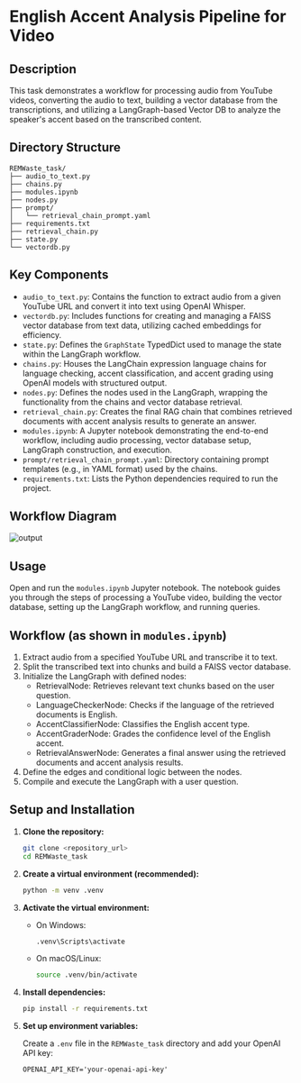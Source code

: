 # English Accent Analysis Pipeline for Video

## Description

This task demonstrates a workflow for processing audio from YouTube videos, converting the audio to text, building a vector database from the transcriptions, and utilizing a LangGraph-based Vector DB to analyze the speaker's accent based on the transcribed content.

## Directory Structure

```
REMWaste_task/
├── audio_to_text.py
├── chains.py
├── modules.ipynb
├── nodes.py
├── prompt/
│   └── retrieval_chain_prompt.yaml
├── requirements.txt
├── retrieval_chain.py
├── state.py
└── vectordb.py
```
## Key Components

-   `audio_to_text.py`: Contains the function to extract audio from a given YouTube URL and convert it into text using OpenAI Whisper.
-   `vectordb.py`: Includes functions for creating and managing a FAISS vector database from text data, utilizing cached embeddings for efficiency.
-   `state.py`: Defines the `GraphState` TypedDict used to manage the state within the LangGraph workflow.
-   `chains.py`: Houses the LangChain expression language chains for language checking, accent classification, and accent grading using OpenAI models with structured output.
-   `nodes.py`: Defines the nodes used in the LangGraph, wrapping the functionality from the chains and vector database retrieval.
-   `retrieval_chain.py`: Creates the final RAG chain that combines retrieved documents with accent analysis results to generate an answer.
-   `modules.ipynb`: A Jupyter notebook demonstrating the end-to-end workflow, including audio processing, vector database setup, LangGraph construction, and execution.
-   `prompt/retrieval_chain_prompt.yaml`: Directory containing prompt templates (e.g., in YAML format) used by the chains.
-   `requirements.txt`: Lists the Python dependencies required to run the project.

## Workflow Diagram

![output](https://github.com/user-attachments/assets/2cbcd952-0ed7-4ff2-8c02-f8df0c68c217)

## Usage

Open and run the `modules.ipynb` Jupyter notebook. The notebook guides you through the steps of processing a YouTube video, building the vector database, setting up the LangGraph workflow, and running queries.

## Workflow (as shown in `modules.ipynb`)

1.  Extract audio from a specified YouTube URL and transcribe it to text.
2.  Split the transcribed text into chunks and build a FAISS vector database.
3.  Initialize the LangGraph with defined nodes:
    -   RetrievalNode: Retrieves relevant text chunks based on the user question.
    -   LanguageCheckerNode: Checks if the language of the retrieved documents is English.
    -   AccentClassifierNode: Classifies the English accent type.
    -   AccentGraderNode: Grades the confidence level of the English accent.
    -   RetrievalAnswerNode: Generates a final answer using the retrieved documents and accent analysis results.
4.  Define the edges and conditional logic between the nodes.
5.  Compile and execute the LangGraph with a user question. 

## Setup and Installation

1.  **Clone the repository:**

    ```bash
    git clone <repository_url>
    cd REMWaste_task
    ```

2.  **Create a virtual environment (recommended):**

    ```bash
    python -m venv .venv
    ```

3.  **Activate the virtual environment:**

    -   On Windows:

        ```bash
        .venv\Scripts\activate
        ```

    -   On macOS/Linux:

        ```bash
        source .venv/bin/activate
        ```

4.  **Install dependencies:**

    ```bash
    pip install -r requirements.txt
    ```

5.  **Set up environment variables:**

    Create a `.env` file in the `REMWaste_task` directory and add your OpenAI API key:

    ```dotenv
    OPENAI_API_KEY='your-openai-api-key'
    ```
